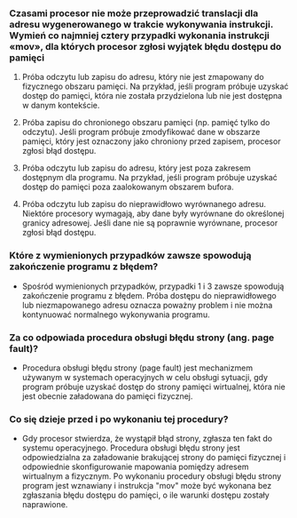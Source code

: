 ### Czasami procesor nie może przeprowadzić translacji dla adresu wygenerowanego w trakcie wykonywania instrukcji. Wymień co najmniej cztery przypadki wykonania  instrukcji «mov», dla których procesor zgłosi wyjątek błędu dostępu do pamięci

1. Próba odczytu lub zapisu do adresu, który nie jest zmapowany do fizycznego obszaru pamięci. Na przykład, jeśli program próbuje uzyskać dostęp do pamięci, która nie została przydzielona lub nie jest dostępna w danym kontekście.

2. Próba zapisu do chronionego obszaru pamięci (np. pamięć tylko do odczytu). Jeśli program próbuje zmodyfikować dane w obszarze pamięci, który jest oznaczony jako chroniony przed zapisem, procesor zgłosi błąd dostępu.

3. Próba odczytu lub zapisu do adresu, który jest poza zakresem dostępnym dla programu. Na przykład, jeśli program próbuje uzyskać dostęp do pamięci poza zaalokowanym obszarem bufora.

4. Próba odczytu lub zapisu do nieprawidłowo wyrównanego adresu. Niektóre procesory wymagają, aby dane były wyrównane do określonej granicy adresowej. Jeśli dane nie są poprawnie wyrównane, procesor zgłosi błąd dostępu.

###  Które z wymienionych przypadków zawsze spowodują zakończenie programu z błędem?

 - Spośród wymienionych przypadków, przypadki 1 i 3 zawsze spowodują zakończenie programu z błędem. Próba dostępu do nieprawidłowego lub niezmapowanego adresu oznacza poważny problem i nie można kontynuować normalnego wykonywania programu.

### Za co odpowiada procedura obsługi błędu strony (ang. page fault)?

- Procedura obsługi błędu strony (page fault) jest mechanizmem używanym w systemach operacyjnych w celu obsługi sytuacji, gdy program próbuje uzyskać dostęp do strony pamięci wirtualnej, która nie jest obecnie załadowana do pamięci fizycznej. 

### Co się dzieje przed i po wykonaniu tej procedury?

- Gdy procesor stwierdza, że wystąpił błąd strony, zgłasza ten fakt do systemu operacyjnego. Procedura obsługi błędu strony jest odpowiedzialna za załadowanie brakującej strony do pamięci fizycznej i odpowiednie skonfigurowanie mapowania pomiędzy adresem wirtualnym a fizycznym. Po wykonaniu procedury obsługi błędu strony program jest wznawiany i instrukcja "mov" może być wykonana bez zgłaszania błędu dostępu do pamięci, o ile warunki dostępu zostały naprawione.